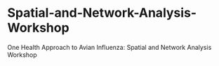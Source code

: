 # Spatial-and-Network-Analysis-Workshop
One Health Approach to Avian Influenza: Spatial and Network Analysis Workshop
